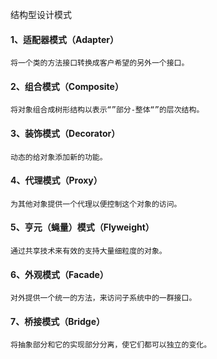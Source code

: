 结构型设计模式
####   1、适配器模式（Adapter）
    将一个类的方法接口转换成客户希望的另外一个接口。
  
####   2、组合模式（Composite）
    将对象组合成树形结构以表示“”部分-整体“”的层次结构。
  
####  3、装饰模式（Decorator）
    动态的给对象添加新的功能。

#### 4、代理模式（Proxy）
    为其他对象提供一个代理以便控制这个对象的访问。
  
####   5、亨元（蝇量）模式（Flyweight）
    通过共享技术来有效的支持大量细粒度的对象。
  
####   6、外观模式（Facade）
    对外提供一个统一的方法，来访问子系统中的一群接口。
  
####   7、桥接模式（Bridge）
    将抽象部分和它的实现部分分离，使它们都可以独立的变化。
 